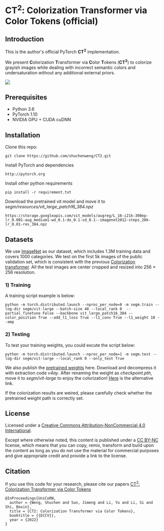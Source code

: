 # CT<sup>2</sup>: Colorization Transformer via Color Tokens (official)

## Introduction
This is the author's official PyTorch <b>CT<sup>2</sup></b> implementation.

We present <b>C</b>olorization <b>T</b>ransformer via <b>C</b>olor <b>T</b>okens (<b>CT<sup>2</sup></b>) to colorize grayish images while dealing with incorrect semantic colors and undersaturation without any additional external priors.

<!-- ![test image size](https://github.com/shuchenweng/CT2/blob/main/application.png){:height="100%" width="100%"} -->
 <img src="https://github.com/shuchenweng/CT2/blob/main/application.png" align=center />
 

## Prerequisites
* Python 3.6
* PyTorch 1.10
* NVIDIA GPU + CUDA cuDNN

## Installation
Clone this repo: 
```
git clone https://github.com/shuchenweng/CT2.git
```
Install PyTorch and dependencies
```
http://pytorch.org
```
Install other python requirements
```
pip install -r requirement.txt
```
Download the pretrained vit model and move it to *segm/resources/vit_large_patch16_384.npz*
```
https://storage.googleapis.com/vit_models/augreg/L_16-i21k-300ep-lr_0.001-aug_medium1-wd_0.1-do_0.1-sd_0.1--imagenet2012-steps_20k-lr_0.01-res_384.npz
```


## Datasets
We use [ImageNet](https://www.image-net.org/) as our dataset, which includes 1.3M training data and covers 1000 categories. We test on the first 5k images of the public validation set, which is consistent with the previous [Colorization transformer](https://iclr.cc/virtual/2021/poster/2844). All the test images are center cropped and resized into 256 × 256 resolution.

### 1) Training
A training script example is below:
```
python -m torch.distributed.launch --nproc_per_node=8 -m segm.train --log-dir segm/vit-large --batch-size 48 --local_rank 0  --partial_finetune False --backbone vit_large_patch16_384 --color_position True --add_l1_loss True --l1_conv True --l1_weight 10 --amp
```

### 2) Testing
To test your training weights, you could excute the script below:
```
python -m torch.distributed.launch --nproc_per_node=1 -m segm.test --log-dir segm/vit-large --local_rank 0 --only_test True
```
We also publish the [pretrained weights](https://pan.baidu.com/s/1cak_aAHIaMTVpTLP0yqRyw) here. Download and decompress it with extraction code *v4ay*. After renaming the weight as *checkpoint.pth*, move it to *segm/vit-large* to enjoy the colorization! [Here](https://drive.google.com/file/d/15LsqvHu1_g6OEEUbir7i1wbLDxIP4LTU/view?usp=sharing) is the alternative link.

If the colorization results are weired, please carefully check whether the pretrained weight path is correctly set.

## License
Licensed under a [Creative Commons Attribution-NonCommercial 4.0 International](https://creativecommons.org/licenses/by-nc/4.0/).

Except where otherwise noted, this content is published under a [CC BY-NC](https://creativecommons.org/licenses/by-nc/4.0/) license, which means that you can copy, remix, transform and build upon the content as long as you do not use the material for commercial purposes and give appropriate credit and provide a link to the license.

## Citation
If you use this code for your research, please cite our papers [CT<sup>2</sup>: Colorization Transformer via Color Tokens](https://ci.idm.pku.edu.cn/Weng_ECCV22b.pdf)
```
@InProceedings{UniCoRN,
  author = {Weng, Shuchen and Sun, Jimeng and Li, Yu and Li, Si and Shi, Boxin},
  title = {CT2: Colorization Transformer via Color Tokens},
  booktitle = {{ECCV}},
  year = {2022}
}
```
